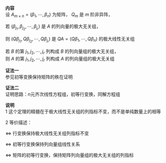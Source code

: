 **内容**  
设 $A_{m\times n}=(\beta_1,\cdots,\beta_n)$ 为矩阵， $Q_m$ 是 $m$ 阶非异阵，  
  
若 $(\beta_{j_1},\beta_{j_2},\cdots,\beta_{j_r})$ 是 $A$ 的列向量的极大无关组，  
  
则 $(Q\beta_{j_1},Q\beta_{j_2},\cdots,Q\beta_{j_r})$ 是 $QA  
=(Q\beta_1,\cdots,Q\beta_n)$ 的极大线性无关组  
  
若 $B$ 的第 $j_1,j_2,\cdots,j_r$ 列构成 $B$ 的列向量组的极大无关组，  
则 $A$ 的第 $j_1,j_2,\cdots,j_r$ 列构成 $A$ 的列向量组的极大无关组  
  
**证法一**  
参见初等变换保持矩阵的秩在证明  
  
**证法二**  
证明思路：n元齐次线性方程组，初等行变换，同解方程组  
  
**说明**  
1 这个定理的精髓在于极大线性无关组的列指标不变，而不是单纯数量上的相等  
  
2 等价描述：  
  
$\Leftrightarrow$ 行变换保持极大线性无关组列指标不变  
  
$\Leftrightarrow$ 初等行变换保持列向量组线性关系  
  
$\Leftrightarrow$ 矩阵的初等行变换，保持矩阵列向量组的极大无关组的列指标  

